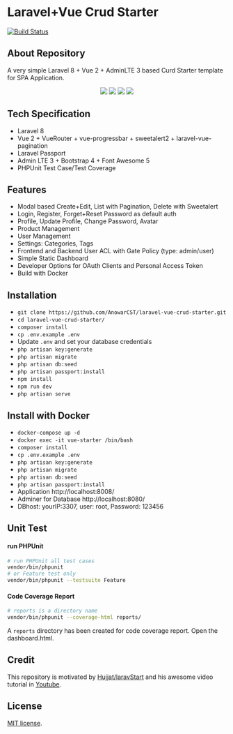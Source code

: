 
# Laravel+Vue Crud Starter


[![Build Status](https://dev.azure.com/anowarhossain/laravel-vue-crud-starter/_apis/build/status/AnowarCST.laravel-vue-crud-starter?branchName=master)](https://dev.azure.com/anowarhossain/laravel-vue-crud-starter/_build/latest?definitionId=6&branchName=master)


## About Repository

A very simple Laravel 8 + Vue 2 + AdminLTE 3 based Curd Starter template for SPA Application.
<p align="center">
<img src="https://i.imgur.com/mZAHbUL.png">
<img src="https://i.imgur.com/3hhoQnq.png">
<img src="https://i.imgur.com/aHtQkYl.png">
<img src="https://i.imgur.com/V7OuwLn.png">
</p>

## Tech Specification

- Laravel 8
- Vue 2 + VueRouter + vue-progressbar + sweetalert2 + laravel-vue-pagination
- Laravel Passport
- Admin LTE 3 + Bootstrap 4 + Font Awesome 5
- PHPUnit Test Case/Test Coverage

## Features

- Modal based Create+Edit, List with Pagination, Delete with Sweetalert
- Login, Register, Forget+Reset Password as default auth
- Profile, Update Profile, Change Password, Avatar
- Product Management 
- User Management
- Settings: Categories, Tags
- Frontend and Backend User ACL with Gate Policy (type: admin/user)
- Simple Static Dashboard
- Developer Options for OAuth Clients and Personal Access Token
- Build with Docker

## Installation

- `git clone https://github.com/AnowarCST/laravel-vue-crud-starter.git`
- `cd laravel-vue-crud-starter/`
- `composer install`
- `cp .env.example .env`
- Update `.env` and set your database credentials
- `php artisan key:generate`
- `php artisan migrate`
- `php artisan db:seed`
- `php artisan passport:install`
- `npm install`
- `npm run dev`
- `php artisan serve`

## Install with Docker

- `docker-compose up -d`
- `docker exec -it vue-starter /bin/bash`
- `composer install`
- `cp .env.example .env`
- `php artisan key:generate`
- `php artisan migrate`
- `php artisan db:seed`
- `php artisan passport:install`
- Application http://localhost:8008/
- Adminer for Database http://localhost:8080/
- DBhost: yourIP:3307, user: root, Password: 123456


## Unit Test

#### run PHPUnit

```bash
# run PHPUnit all test cases
vendor/bin/phpunit
# or Feature test only
vendor/bin/phpunit --testsuite Feature
```

#### Code Coverage Report

```bash
# reports is a directory name
vendor/bin/phpunit --coverage-html reports/
```
A `reports` directory has been created for code coverage report. Open the dashboard.html.


## Credit
This repository is motivated by [Hujjat/laravStart](https://github.com/Hujjat/laravStart) and his awesome video tutorial in [Youtube](https://www.youtube.com/playlist?list=PLB4AdipoHpxaHDLIaMdtro1eXnQtl_UvE).

## License

[MIT license](https://opensource.org/licenses/MIT).
